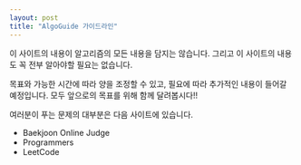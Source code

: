 ```yaml
---
layout: post
title: "AlgoGuide 가이드라인"
---
```


이 사이트의 내용이 알고리즘의 모든 내용을 담지는 않습니다.
그리고 이 사이트의 내용도 꼭 전부 알아야할 필요는 없습니다.

목표와 가능한 시간에 따라 양을 조정할 수 있고, 필요에 따라 추가적인 내용이 들어갈 예정입니다.
모두 앞으로의 목표를 위해 함께 달려봅시다!!

여러분이 푸는 문제의 대부분은 다음 사이트에 있습니다.

- Baekjoon Online Judge
- Programmers
- LeetCode